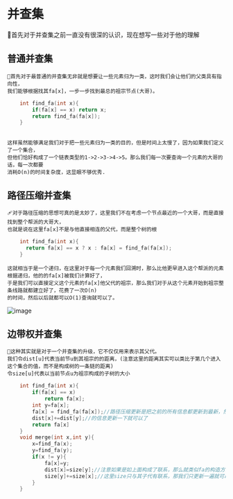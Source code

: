 # 并查集   

🔖首先对于并查集之前一直没有很深的认识，现在想写一些对于他的理解  
 
 ##  普通并查集
    🎈首先对于最普通的并查集无非就是想要让一些元素归为一类，这时我们会让他们的父类具有指向性，
    我们能够根据找其fa[x]，一步一步找到最总的祖宗节点(大哥)。
```C++
    int find_fa(int x){
        if(fa[x] == x) return x;
        return find_fa(fa[x]);
    }
    
```
    这样虽然能够满足我们对于把一些元素归为一类的目的，但是时间上太慢了，因为如果我们定义了一个集合，
    但他们恰好构成了一个链表类型的1->2->3->4->5。那么我们每一次要查询一个元素的大哥的话，每一次都要
    消耗O(n)的时间复杂度，这显眼不够优秀.          
    
    
## 路径压缩并查集
    🩹对于路径压缩的思想可真的是太妙了，这里我们不在考虑一个节点最近的一个大哥，而是直接找到整个帮派的大哥大，
    也就是说在这里fa[x]不是与他直接相连的父代，而是整个树的根
```C++
    int find_fa(int x){
      return fa[x] == x ? x : fa[x] = find_fa(fa[x]);
    }
```
    这就相当于是一个递归，在这里对于每一个元素我们回溯时，那么比他更早进入这个帮派的元素根据递归，他的的fa[x]被我们计算好了，
    于是我们可以直接定义这个元素的fa[x]他父代的祖宗，那么我们对于从这个元素开始到祖宗整条线路就都建立好了，花费了一次O(n)
    的时间，然后以后就都可以O(1)查询就可以了。
![image](https://user-images.githubusercontent.com/92497177/139284332-bc44ec8b-789e-45f7-8f0a-6fbeeebc800a.png)

    
## 边带权并查集
    🥑这种其实就是对于一个并查集的升级，它不仅仅用来表示其父代。
    我们令dist[u]代表当前节u到其祖宗的的距离，(注意这里的距离其实可以类比于第几个进入这个集合的值，而不是构成树的一条链的距离)
    令size[u]代表以当前节点u为祖宗构成的子树的大小

```C++
    int find_fa(int x){
        if(fa[x] == x) 
            return fa[x];
        int y=fa[x];
        fa[x] = find_fa(fa[x]);//路径压缩更新是把之前的所有信息都更新到最新，然后我们这棵树建好了，对于当前的fa即这里的y，再把它真正的祖宗
        dist[x]+=dist[y];//的信息更新一下就可以了
        return fa[x]
    }
    void merge(int x,int y){
        x=find_fa(x);
        y=find_fa(y);
        if(x != y){
            fa[x]=y;
            dist[x]=size[y];//注意如果是如上面构成了联系，那么就类似fa的构造方法，就假设fa就是这棵树的祖宗，我们就更新到当前的fa就可以了
            size[y]+=size[x];//这里size只与其子代有联系，那我们只更新一遍就可以了，
        }
    }
```
    
    
    
    
    
    
    
    
    
    

